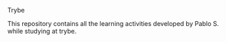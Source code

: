 Trybe

This repository contains all the learning activities developed by Pablo S. while studying at trybe.

